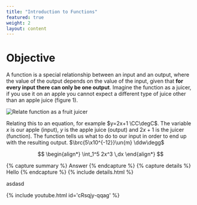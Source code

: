 ```yaml
---
title: "Introduction to Functions"
featured: true
weight: 2
layout: content
---
```


# Objective

A function is a special relationship between an input and an output, where the value of the output depends on the value of the input, given that **for every input there can only be one output**. Imagine the function as a juicer, if you use it on an apple you cannot expect a different type of juice other than an apple juice (figure 1).


![Relate function as a fruit juicer]({{site.baseurl}}/images/content/DC-01-01.png)



Relating this to an equation, for example $y=2x+1 \CC\degC$. The variable $x$ is our apple (input), $y$ is the apple juice (output) and $2x+1$ is the juicer (function). The function tells us what to do to our input in order to end up with the resulting output. $\brc{5\x10^{-12}}\un{m} \ddw\degg$






$$
\begin{align*}
    \int_1^5 2x^3 \,dx
\end{align*}
$$


{% capture summary %}
Answer
{% endcapture %}
{% capture details %}
Hello
{% endcapture %}
{% include details.html %}


asdasd







{% include youtube.html id='cRsqjy-qqag' %}